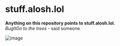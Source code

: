 # stuff.alosh.lol
__Anything on this repository points to stuff.alosh.lol. <br>__ 
*BugItGo to the trees* - said someone

![image](https://github.com/aloshTM/stuff.alosh.lol/assets/74996153/c860320a-2927-4eb0-829e-d8e7ce5073a8)

